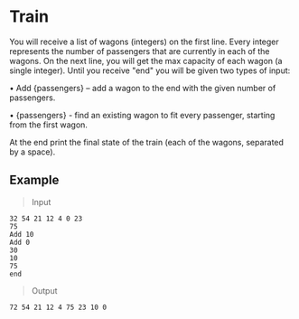 <h1>Train</h1>
You will receive a list of wagons (integers) on the first line. Every integer represents the number of passengers that are currently in each of the wagons. On the next line, you will get the max capacity of each wagon (a single integer). Until you receive "end" you will be given two types of input:

•	Add {passengers} – add a wagon to the end with the given number of passengers.

•	{passengers} - find an existing wagon to fit every passenger, starting from the first wagon.

At the end print the final state of the train (each of the wagons, separated by a space).
<h2>Example</h2>

>Input

    32 54 21 12 4 0 23
    75
    Add 10
    Add 0
    30
    10
    75
    end

>Output

    72 54 21 12 4 75 23 10 0
